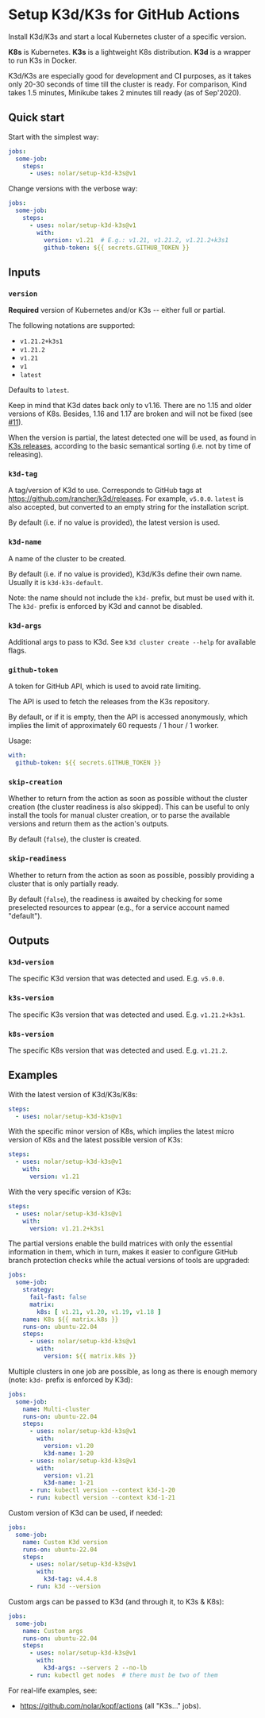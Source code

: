 # Setup K3d/K3s for GitHub Actions

Install K3d/K3s and start a local Kubernetes cluster of a specific version.

**K8s** is Kubernetes.
**K3s** is a lightweight K8s distribution.
**K3d** is a wrapper to run K3s in Docker.

K3d/K3s are especially good for development and CI purposes, as it takes
only 20-30 seconds of time till the cluster is ready. For comparison,
Kind takes 1.5 minutes, Minikube takes 2 minutes till ready (as of Sep'2020).


## Quick start

Start with the simplest way:

```yaml
jobs:
  some-job:
    steps:
      - uses: nolar/setup-k3d-k3s@v1
```

Change versions with the verbose way:

```yaml
jobs:
  some-job:
    steps:
      - uses: nolar/setup-k3d-k3s@v1
        with:
          version: v1.21  # E.g.: v1.21, v1.21.2, v1.21.2+k3s1
          github-token: ${{ secrets.GITHUB_TOKEN }}
```


## Inputs

### `version`

**Required** version of Kubernetes and/or K3s -- either full or partial.

The following notations are supported:

* `v1.21.2+k3s1`
* `v1.21.2`
* `v1.21`
* `v1`
* `latest`

Defaults to `latest`.

Keep in mind that K3d dates back only to v1.16.
There are no 1.15 and older versions of K8s.
Besides, 1.16 and 1.17 are broken and will not be fixed
(see [#11](https://github.com/nolar/setup-k3d-k3s/issues/11)).

When the version is partial, the latest detected one will be used,
as found in [K3s releases](https://github.com/k3s-io/k3s/releases),
according to the basic semantical sorting (i.e. not by time of releasing).


### `k3d-tag`

A tag/version of K3d to use. Corresponds to GitHub tags at
https://github.com/rancher/k3d/releases. For example, `v5.0.0`.
`latest` is also accepted, but converted to an empty string
for the installation script.

By default (i.e. if no value is provided), the latest version is used.


### `k3d-name`

A name of the cluster to be created.

By default (i.e. if no value is provided), K3d/K3s define their own name.
Usually it is `k3d-k3s-default`.

Note: the name should not include the `k3d-` prefix, but must be used with it.
The `k3d-` prefix is enforced by K3d and cannot be disabled.


### `k3d-args`

Additional args to pass to K3d.
See `k3d cluster create --help` for available flags.


### `github-token`

A token for GitHub API, which is used to avoid rate limiting.

The API is used to fetch the releases from the K3s repository.

By default, or if it is empty, then the API is accessed anonymously,
which implies the limit of approximately 60 requests / 1 hour / 1 worker.

Usage:

```yaml
with:
  github-token: ${{ secrets.GITHUB_TOKEN }}
```


### `skip-creation`

Whether to return from the action as soon as possible
without the cluster creation (the cluster readiness is also skipped).
This can be useful to only install the tools for manual cluster creation,
or to parse the available versions and return them as the action's outputs.

By default (`false`), the cluster is created.


### `skip-readiness`

Whether to return from the action as soon as possible,
possibly providing a cluster that is only partially ready.

By default (`false`), the readiness is awaited by checking for some preselected
resources to appear (e.g., for a service account named "default").


## Outputs

### `k3d-version`

The specific K3d version that was detected and used. E.g. `v5.0.0`.


### `k3s-version`

The specific K3s version that was detected and used. E.g. `v1.21.2+k3s1`.


### `k8s-version`

The specific K8s version that was detected and used. E.g. `v1.21.2`.


## Examples

With the latest version of K3d/K3s/K8s:

```yaml
steps:
  - uses: nolar/setup-k3d-k3s@v1
```

With the specific minor version of K8s, which implies the latest micro version
of K8s and the latest possible version of K3s:

```yaml
steps:
  - uses: nolar/setup-k3d-k3s@v1
    with:
      version: v1.21
```

With the very specific version of K3s:

```yaml
steps:
  - uses: nolar/setup-k3d-k3s@v1
    with:
      version: v1.21.2+k3s1
```

The partial versions enable the build matrices with only the essential
information in them, which in turn, makes it easier to configure GitHub
branch protection checks while the actual versions of tools are upgraded:

```yaml
jobs:
  some-job:
    strategy:
      fail-fast: false
      matrix:
        k8s: [ v1.21, v1.20, v1.19, v1.18 ]
    name: K8s ${{ matrix.k8s }}
    runs-on: ubuntu-22.04
    steps:
      - uses: nolar/setup-k3d-k3s@v1
        with:
          version: ${{ matrix.k8s }}
```

Multiple clusters in one job are possible, as long as there is enough memory
(note: `k3d-` prefix is enforced by K3d):

```yaml
jobs:
  some-job:
    name: Multi-cluster
    runs-on: ubuntu-22.04
    steps:
      - uses: nolar/setup-k3d-k3s@v1
        with:
          version: v1.20
          k3d-name: 1-20
      - uses: nolar/setup-k3d-k3s@v1
        with:
          version: v1.21
          k3d-name: 1-21
      - run: kubectl version --context k3d-1-20 
      - run: kubectl version --context k3d-1-21 
```

Custom version of K3d can be used, if needed:

```yaml
jobs:
  some-job:
    name: Custom K3d version
    runs-on: ubuntu-22.04
    steps:
      - uses: nolar/setup-k3d-k3s@v1
        with:
          k3d-tag: v4.4.8
      - run: k3d --version
```

Custom args can be passed to K3d (and through it, to K3s & K8s):

```yaml
jobs:
  some-job:
    name: Custom args
    runs-on: ubuntu-22.04
    steps:
      - uses: nolar/setup-k3d-k3s@v1
        with:
          k3d-args: --servers 2 --no-lb
      - run: kubectl get nodes  # there must be two of them
```

For real-life examples, see:

* https://github.com/nolar/kopf/actions (all "K3s…" jobs).
